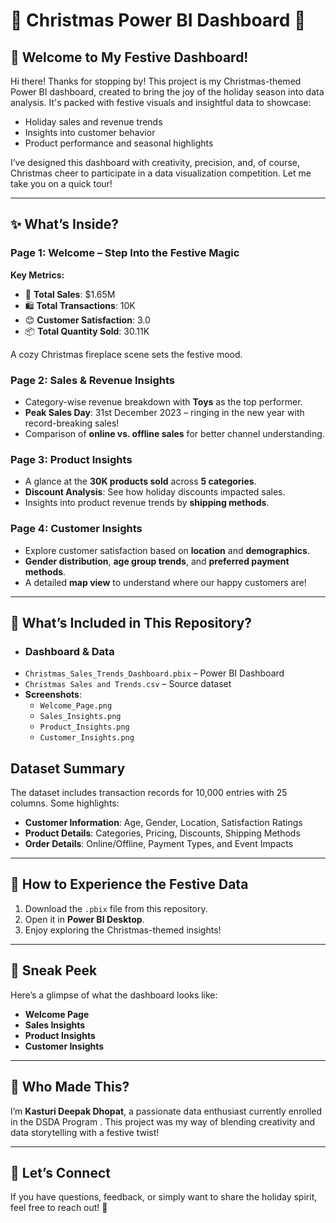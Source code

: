 # 🎄 Christmas Power BI Dashboard 🎅

## 🎁 Welcome to My Festive Dashboard!

Hi there! Thanks for stopping by! This project is my Christmas-themed Power BI dashboard, created to bring the joy of the holiday season into data analysis. It's packed with festive visuals and insightful data to showcase:

- Holiday sales and revenue trends
- Insights into customer behavior
- Product performance and seasonal highlights

I’ve designed this dashboard with creativity, precision, and, of course, Christmas cheer to participate in a data visualization competition. Let me take you on a quick tour!

---

## ✨ What’s Inside?

### Page 1: Welcome – Step Into the Festive Magic

**Key Metrics:**
- 🎉 **Total Sales**: $1.65M
- 🛍 **Total Transactions**: 10K
- 😊 **Customer Satisfaction**: 3.0
- 📦 **Total Quantity Sold**: 30.11K

A cozy Christmas fireplace scene sets the festive mood.

### Page 2: Sales & Revenue Insights
- Category-wise revenue breakdown with **Toys** as the top performer.
- **Peak Sales Day**: 31st December 2023 – ringing in the new year with record-breaking sales!
- Comparison of **online vs. offline sales** for better channel understanding.

### Page 3: Product Insights
- A glance at the **30K products sold** across **5 categories**.
- **Discount Analysis**: See how holiday discounts impacted sales.
- Insights into product revenue trends by **shipping methods**.

### Page 4: Customer Insights
- Explore customer satisfaction based on **location** and **demographics**.
- **Gender distribution**, **age group trends**, and **preferred payment methods**.
- A detailed **map view** to understand where our happy customers are!

---

## 📂 What’s Included in This Repository?
- ### **Dashboard & Data**
- `Christmas_Sales_Trends_Dashboard.pbix` – Power BI Dashboard
- `Christmas Sales and Trends.csv` – Source dataset
- **Screenshots**:
  - `Welcome_Page.png`
  - `Sales_Insights.png`
  - `Product_Insights.png`
  - `Customer_Insights.png`

## Dataset Summary
The dataset includes transaction records for 10,000 entries with 25 columns. Some highlights:

- **Customer Information**: Age, Gender, Location, Satisfaction Ratings
- **Product Details**: Categories, Pricing, Discounts, Shipping Methods
- **Order Details**: Online/Offline, Payment Types, and Event Impacts
---

## 🎄 How to Experience the Festive Data
1. Download the `.pbix` file from this repository.
2. Open it in **Power BI Desktop**.
3. Enjoy exploring the Christmas-themed insights!

---

## 📸 Sneak Peek

Here’s a glimpse of what the dashboard looks like:

- **Welcome Page**
- **Sales Insights**
- **Product Insights**
- **Customer Insights**

---

## 🎅 Who Made This?
I’m **Kasturi Deepak Dhopat**, a passionate data enthusiast currently enrolled in the DSDA Program . This project was my way of blending creativity and data storytelling with a festive twist!

---

## 🌟 Let’s Connect
If you have questions, feedback, or simply want to share the holiday spirit, feel free to reach out! 🎄
